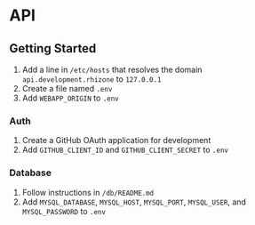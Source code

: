 # API

## Getting Started

1. Add a line in `/etc/hosts` that resolves the domain `api.development.rhizone`
    to `127.0.0.1`
2. Create a file named `.env`
3. Add `WEBAPP_ORIGIN` to `.env`

### Auth

1. Create a GitHub OAuth application for development
2. Add `GITHUB_CLIENT_ID` and `GITHUB_CLIENT_SECRET` to `.env`

### Database

1. Follow instructions in `/db/README.md`
2. Add `MYSQL_DATABASE`, `MYSQL_HOST`, `MYSQL_PORT`, `MYSQL_USER`, and
    `MYSQL_PASSWORD` to `.env`
